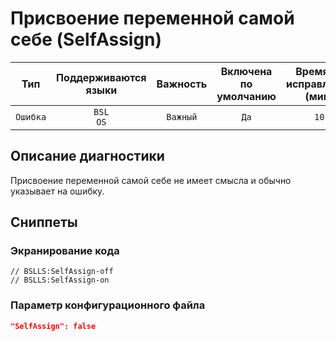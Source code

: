 # Присвоение переменной самой себе (SelfAssign)

| Тип | Поддерживаются<br/>языки | Важность | Включена<br/>по умолчанию | Время на<br/>исправление (мин) | Тэги |
| :-: | :-: | :-: | :-: | :-: | :-: |
| `Ошибка` | `BSL`<br/>`OS` | `Важный` | `Да` | `10` | `suspicious` |

<!-- Блоки выше заполняются автоматически, не трогать -->
## Описание диагностики

Присвоение переменной самой себе не имеет смысла и обычно указывает на ошибку.

## Сниппеты

<!-- Блоки ниже заполняются автоматически, не трогать -->
### Экранирование кода

```bsl
// BSLLS:SelfAssign-off
// BSLLS:SelfAssign-on
```

### Параметр конфигурационного файла

```json
"SelfAssign": false
```
